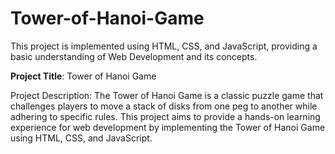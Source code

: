 # Tower-of-Hanoi-Game
This project is implemented using HTML, CSS, and JavaScript, providing a basic understanding of Web Development and its concepts.

**Project Title**: Tower of Hanoi Game

Project Description:
The Tower of Hanoi Game is a classic puzzle game that challenges players to move a stack of disks from one peg to another while adhering to specific rules. This project aims to provide a hands-on learning experience for web development by implementing the Tower of Hanoi Game using HTML, CSS, and JavaScript.
